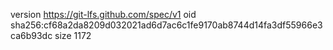 version https://git-lfs.github.com/spec/v1
oid sha256:cf68a2da8209d032021ad6d7ac6c1fe9170ab8744d14fa3df55966e3ca6b93dc
size 1172
